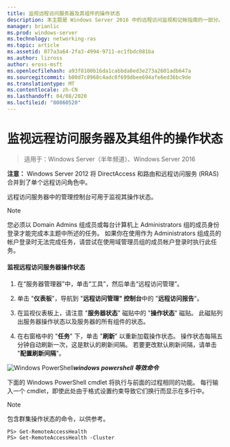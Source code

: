 ```yaml
---
title: 监视远程访问服务器及其组件的操作状态
description: 本主题是 Windows Server 2016 中的远程访问监视和记帐指南的一部分。
manager: brianlic
ms.prod: windows-server
ms.technology: networking-ras
ms.topic: article
ms.assetid: 077a3a64-2fa3-4994-9711-ec1fbdc081ba
ms.author: lizross
author: eross-msft
ms.openlocfilehash: a93f8100b16da1cabbda8ed3e273a2601adb647a
ms.sourcegitcommit: b00d7c8968c4adc8f699dbee694afe6ed36bc9de
ms.translationtype: MT
ms.contentlocale: zh-CN
ms.lasthandoff: 04/08/2020
ms.locfileid: "80860520"
---
```

# <a name="monitor-the-operations-status-of-the-remote-access-server-and-its-components"></a>监视远程访问服务器及其组件的操作状态

>适用于：Windows Server（半年频道）、Windows Server 2016

**注意：** Windows Server 2012 将 DirectAccess 和路由和远程访问服务 (RRAS) 合并到了单个远程访问角色中。  
  
远程访问服务器中的管理控制台可用于监视其操作状态。  
  
> [!NOTE]  
> 您必须以 Domain Admins 组成员或每台计算机上 Administrators 组的成员身份登录才能完成本主题中所述的任务。 如果你在使用作为 Administrators 组成员的帐户登录时无法完成任务，请尝试在使用域管理员组的成员帐户登录时执行此任务。  
  
#### <a name="to-monitor-the-remote-access-server-operations-status"></a>监视远程访问服务器操作状态  
  
1.  在“服务器管理器”中，单击“工具”，然后单击“远程访问管理”。  
  
2.  单击 "**仪表板**"，导航到 "**远程访问管理" 控制台**中的 "**远程访问报告**"。  
  
3.  在监视仪表板上，请注意 "**服务器状态**" 磁贴中的 "**操作状态**" 磁贴。 此磁贴列出服务器操作状态以及服务器的所有组件的状态。  
  
4.  在右窗格中的 "**任务**" 下，单击 "**刷新**" 以重新加载操作状态。 操作状态每隔五分钟自动刷新一次，这是默认的刷新间隔。 若要更改默认刷新间隔，请单击 "**配置刷新间隔**"。  
  
![Windows PowerShell](../../../media/Monitor-the-operations-status-of-the-Remote-Access-server-and-its-components/PowerShellLogoSmall.gif)***<em>windows powershell 等效命令</em>***  
  
下面的 Windows PowerShell cmdlet 将执行与前面的过程相同的功能。 每行输入一个 cmdlet，即使此处由于格式设置约束导致它们换行而显示在多行中。  
  
> [!NOTE]  
> 包含群集操作状态的命令，以供参考。  
  
```  
PS> Get-RemoteAccessHealth  
PS> Get-RemoteAccessHealth -Cluster  
```  
  


